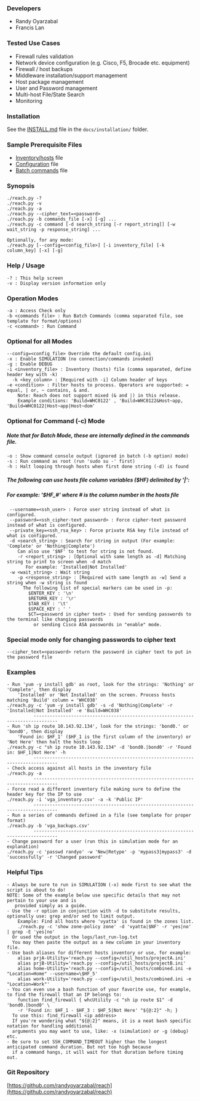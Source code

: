 ### Developers

- Randy Oyarzabal 
- Francis Lan

### Tested Use Cases

- Firewall rules validation
- Network device configuration (e.g. Cisco, F5, Brocade etc. equipment)
- Firewall / host backups
- Middleware installation/support management
- Host package management
- User and Password management
- Multi-host File/State Search
- Monitoring

### Installation

   See the [INSTALL.md](docs/installation/INSTALL.md) file in the `docs/installation/` folder.
   
### Sample Prerequisite Files

   - [Inventory/hosts](docs/templates/hosts_file_sample.csv) file
   - [Configuration](docs/templates/config_template.ini) file
   - [Batch commands](docs/templates/sample_commands.csv) file

### Synopsis

    ./reach.py -?
    ./reach.py -v
    ./reach.py -a
    ./reach.py --cipher_text=<password>
    ./reach.py -b commands_file [-x] [-g] ...
    ./reach.py -c command [-d search_string [-r report_string]] [-w wait_string -p response_string] ...

    Optionally, for any mode:
    ./reach.py [--config=<config_file>] [-i inventory_file] [-k column_key] [-x] [-g]

### Help / Usage

    -? : This help screen
    -v : Display version information only

### Operation Modes

    -a : Access Check only
    -b <commands file> : Run Batch Commands (comma separated file, see template for format/options)
    -c <command> : Run Command 

### Optional for all Modes 

    --config=<config_file> Override the default config.ini
    -x : Enable SIMULATION (no connection/commands invoked)
    -g : Enable DEBUG
    -i <inventory_file> : Inventory (hosts) file (comma separated, define header key with -k)
      -k <key_column> : [Required with -i] Column header of keys
    -e <condition> : Filter hosts to process. Operators are supported: = equal, | or, ~ contains, & and.
        Note: Reach does not support mixed (& and |) in this release.
        Example conditions: 'Build=WHC0122' , 'Build=WHC0122&Host~app, 'Build=WHC0122|Host~app|Host~dom'

### Optional for Command (-c) Mode
##### *Note that for Batch Mode, these are internally defined in the commands file.*

    -o : Show command console output (ignored in batch (-b option) mode)
    -s : Run command as root (run 'sudo su -' first)
    -h : Halt looping through hosts when first done string (-d) is found

##### The following can use hosts file column variables ($HF) delimited by '|':
##### *For example: '$HF_#' where # is the column number in the hosts file*

     --username=<ssh_user> : Force user string instead of what is configured.
     --password=<ssh_cipher-text password> : Force cipher-text password instead of what is configured.
     --private_key=<ssh_rsa_key> : Force private RSA key file instead of what is configured.
     -d <search_string> : Search for string in output (For example: 'Complete' or 'Nothing|Complete')
        Can also use '$NF' to test for string is not found.
        -r <report_string> : [Optional with same length as -d] Matching string to print to screen when -d match
           For example: 'Installed|Not Installed'
     -w <wait_string> : Wait string
        -p <response_string> : [Required with same length as -w] Send a string when -w string is found
          The following list of special markers can be used in -p:
            $ENTER_KEY : '\n'
            $RETURN_KEY : '\r'
            $TAB_KEY : '\t'
            $SPACE_KEY : ' '
            $CT=<password in cipher text> : Used for sending passwords to the terminal like changing passwords 
              or sending Cisco ASA passwords in "enable" mode.  

### Special mode only for changing passwords to cipher text
    --cipher_text=<password> return the password in cipher text to put in the password file

### Examples

    - Run 'yum -y install gdb' as root, look for the strings: 'Nothing' or 'Complete', then display
        'Installed' or 'Not Installed' on the screen. Process hosts matching 'Build' column = 'WHC038'
    ./reach.py -c 'yum -y install gdb' -s -d 'Nothing|Complete' -r 'Installed|Not Installed' -e 'Build=WHC038'
              -------------------------------------------------------------------------------
    - Run 'sh ip route 10.143.92.134', look for the strings: 'bond0.' or 'bond0', then display
        'Found in: $HF_1' ($HF_1 is the first column of the inventory) or 'Not Here' then halt the hosts loop
    ./reach.py -c "sh ip route 10.143.92.134" -d 'bond0.|bond0' -r 'Found in: $HF_1|Not Here' -h
              -------------------------------------------------------------------------------
    - Check access against all hosts in the inventory file
    ./reach.py -a
              -------------------------------------------------------------------------------
    - Force read a different inventory file making sure to define the header key for the IP to use
    ./reach.py -i 'vga_inventory.csv' -a -k 'Public IP'
              -------------------------------------------------------------------------------
    - Run a series of commands defined in a file (see template for proper format)
    ./reach.py -b 'vga_backups.csv'
              -------------------------------------------------------------------------------
    - Change password for a user (run this in simulation mode for an explanation)
    ./reach.py -c 'passwd randyo' -w 'New|Retype' -p 'mypass3|mypass3' -d 'successfully' -r 'Changed password'

### Helpful Tips

    - Always be sure to run in SIMULATION (-x) mode first to see what the script is about to do!
    NOTE: Some of the example below use specific details that may not pertain to your use and is 
       provided simply as a guide.
    - Use the -r option in conjunction with -d to substitute results, optionally use: grep and/or sed to limit output.
        Example: Find all hosts where 'vyatta' is found in the zones list.
        ./reach.py -c 'show zone-policy zone' -d 'vyatta|$NF' -r 'yes|no' | grep -E 'yes|no' 
      Or used the output in the logs/last_run-log.txt
      You may then paste the output as a new column in your inventory file.
    - Use bash aliases for different hosts inventory or use, for example:
        alias prjA-Utility='reach.py --config=/util_hosts/projectA.ini'
        alias prjB-Utility='reach.py --config=/util_hosts/projectB.ini'
        alias home-Utility='reach.py --config=/util_hosts/combined.ini -e "Location=Home" --username=\$HF_5'
        alias work-Utility='reach.py --config=/util_hosts/combined.ini -e "Location=Work"'
    - You can even use a bash function of your favorite use, for example, to find the firewall that an IP belongs to:
        function find_firewall { whcUtility -c "sh ip route $1" -d 'bond0.|bond0' \
        -r 'Found in: $HF_1 - $HF_3 : $HF_5|Not Here' "${@:2}" -h; }
      To use this: find_firewall <ip address>
      If you're wondering what "${@:2}" means, it is a neat bash specific notation for handling additional 
      arguments you may want to use, like: -x (simulation) or -g (debug) etc.
    - Be sure to set SSH_COMMAND_TIMEOUT higher than the longest anticipated command duration. But not too high because
      if a command hangs, it will wait for that duration before timing out.

### Git Repository
[https://github.com/randyoyarzabal/reach](https://github.com/randyoyarzabal/reach)
